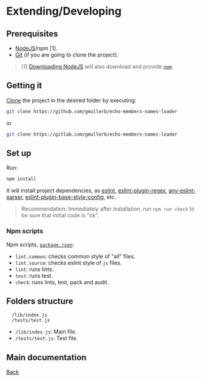 # Extending/Developing

## Prerequisites

* [NodeJS](https://nodejs.org/en/download)/npm [1].
* [Git](https://git-scm.com/downloads) (if you are going to clone the project).

> [1] [Downloading NodeJS](https://nodejs.org/en/download) will also download and provide [`npm`](https://docs.npmjs.com/downloading-and-installing-node-js-and-npm#using-a-node-installer-to-install-nodejs-and-npm).

## Getting it

[Clone](https://help.github.com/articles/cloning-a-repository/) the project in the desired folder by executing:

```sh
git clone https://github.com/gmullerb/echo-members-names-loader
```

or

```sh
git clone https://gitlab.com/gmullerb/echo-members-names-loader
```

## Set up

Run:

```sh
npm install
```

It will install project dependencies, as [eslint](https://www.npmjs.com/package/eslint), [eslint-plugin-regex](https://www.npmjs.com/package/eslint-plugin-regex), [any-eslint-parser](https://www.npmjs.com/package/any-eslint-parser), [eslint-plugin-base-style-config](https://www.npmjs.com/package/eslint-plugin-base-style-config), etc.

> Recommendation: Immediately after installation, run `npm run check` to be sure that initial code is "ok".

### Npm scripts

Npm scripts, [`package.json`](../package.json):

* `lint.common`: checks common style of "all" files.
* `lint.source`: checks eslint style of `js` files.
* `lint`: runs lints.
* `test`: runs test.
* `check`: runs lints, test, pack and audit.

## Folders structure

```
  /lib/index.js
  /tests/test.js
```

- `/lib/index.js`: Main file.
- `/tests/test.js`: Test file.

## Main documentation

[Back](../README.md)
